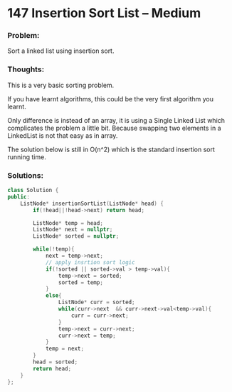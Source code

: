 # 147 Insertion Sort List – Medium

### Problem:

Sort a linked list using insertion sort.

### Thoughts:

This is a very basic sorting problem.

If you have learnt algorithms, this could be the very first algorithm you learnt.

Only difference is instead of an array, it is using a Single Linked List which complicates the problem a little bit. Because swapping two elements in a LinkedList is not that easy as in array.

The solution below is still in O\(n^2\) which is the standard insertion sort running time.

### Solutions:

```cpp
class Solution {
public:
    ListNode* insertionSortList(ListNode* head) {
        if(!head||!head->next) return head;

        ListNode* temp = head;
        ListNode* next = nullptr;
        ListNode* sorted = nullptr;

        while(!temp){
            next = temp->next;
            // apply insrtion sort logic
            if(!sorted || sorted->val > temp->val){
                temp->next = sorted;
                sorted = temp;
            }
            else{
                ListNode* curr = sorted;
                while(curr->next  && curr->next->val<temp->val){
                    curr = curr->next;
                }
                temp->next = curr->next;
                curr->next = temp;
            }
            temp = next;
        }
        head = sorted;
        return head;
    }
};
```



